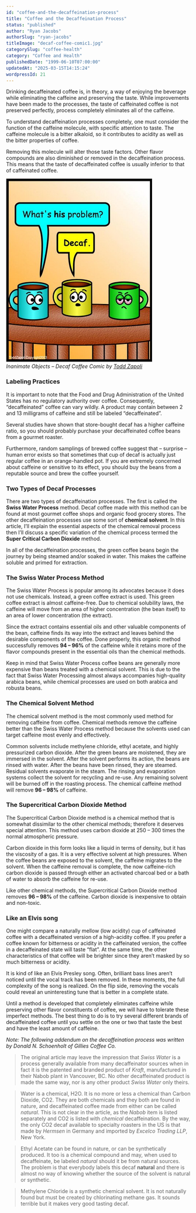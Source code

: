 ```yaml
---
id: "coffee-and-the-decaffeination-process"
title: "Coffee and the Decaffeination Process"
status: "published"
author: "Ryan Jacobs"
authorSlug: "ryan-jacobs"
titleImage: "decaf-coffee-comic1.jpg"
categorySlug: "coffee-health"
category: "Coffee and Health"
publishedDate: "1999-06-10T07:00:00"
updatedAt: "2025-03-15T14:15:24"
wordpressId: 21
---
```


Drinking decaffeinated coffee is, in theory, a way of enjoying the beverage while eliminating the caffeine and preserving the taste. While improvements have been made to the processes, the taste of caffeinated coffee is not preserved perfectly, process completely eliminates all of the caffeine.

To understand decaffeination processes completely, one must consider the function of the caffeine molecule, with specific attention to taste. The caffeine molecule is a bitter alkaloid, so it contributes to acidity as well as the bitter properties of coffee.

Removing this molecule will alter those taste factors. Other flavor compounds are also diminished or removed in the decaffeination process. This means that the taste of decaffeinated coffee is usually inferior to that of caffeinated coffee.

![decaf coffee comic ](decaf-coffee-comic1.jpg)  
*Inanimate Objects – Decaf Coffee Comic by [Todd Zapoli](http://ineedcoffee.com/by/todd-zapoli/)*

### Labeling Practices

It is important to note that the Food and Drug Administration of the United States has no regulatory authority over coffee. Consequently, “decaffeinated” coffee can vary wildly. A product may contain between 2 and 13 milligrams of caffeine and still be labeled “decaffeinated”.

Several studies have shown that store-bought decaf has a higher caffeine ratio, so you should probably purchase your decaffeinated coffee beans from a gourmet roaster.

Furthermore, random samplings of brewed coffee suggest that – surprise – human error exists so that sometimes that cup of decaf is actually just regular coffee in an orange-handled pot. If you are extremely concerned about caffeine or sensitive to its effect, you should buy the beans from a reputable source and brew the coffee yourself.

### Two Types of Decaf Processes

There are two types of decaffeination processes. The first is called the **Swiss Water Process** method. Decaf coffee made with this method can be found at most gourmet coffee shops and organic food grocery stores. The other decaffeination processes use some sort of **chemical solvent**. In this article, I’ll explain the essential aspects of the chemical removal process then I’ll discuss a specific variation of the chemical process termed the **Super Critical Carbon Dioxide** method.

In all of the decaffeination processes, the green coffee beans begin the journey by being steamed and/or soaked in water. This makes the caffeine soluble and primed for extraction.

### The Swiss Water Process Method

The Swiss Water Process is popular among its advocates because it does not use chemicals. Instead, a green coffee extract is used. This green coffee extract is almost caffeine-free. Due to chemical solubility laws, the caffeine will move from an area of higher concentration (the bean itself) to an area of lower concentration (the extract).

Since the extract contains essential oils and other valuable components of the bean, caffeine finds its way into the extract and leaves behind the desirable components of the coffee. Done properly, this organic method successfully removes **94 – 96%** of the caffeine while it retains more of the flavor compounds present in the essential oils than the chemical methods.

Keep in mind that Swiss Water Process coffee beans are generally more expensive than beans treated with a chemical solvent. This is due to the fact that Swiss Water Processing almost always accompanies high-quality arabica beans, while chemical processes are used on both arabica and robusta beans.

### The Chemical Solvent Method

The chemical solvent method is the most commonly used method for removing caffeine from coffee. Chemical methods remove the caffeine better than the Swiss Water Process method because the solvents used can target caffeine most evenly and effectively.

Common solvents include methylene chloride, ethyl acetate, and highly pressurized carbon dioxide. After the green beans are moistened, they are immersed in the solvent. After the solvent performs its action, the beans are rinsed with water. After the beans have been rinsed, they are steamed. Residual solvents evaporate in the steam. The rinsing and evaporation systems collect the solvent for recycling and re-use. Any remaining solvent will be burned off in the roasting process. The chemical caffeine method will remove **96 – 98%** of caffeine.

### The Supercritical Carbon Dioxide Method

The Supercritical Carbon Dioxide method is a chemical method that is somewhat dissimilar to the other chemical methods; therefore it deserves special attention. This method uses carbon dioxide at 250 – 300 times the normal atmospheric pressure.

Carbon dioxide in this form looks like a liquid in terms of density, but it has the viscosity of a gas. It is a very effective solvent at high pressures. When the coffee beans are exposed to the solvent, the caffeine migrates to the solvent. When the caffeine removal is complete, the now caffeine-rich carbon dioxide is passed through either an activated charcoal bed or a bath of water to absorb the caffeine for re-use.

Like other chemical methods, the Supercritical Carbon Dioxide method removes **96 – 98%** of the caffeine. Carbon dioxide is inexpensive to obtain and non-toxic.

### Like an Elvis song

One might compare a naturally mellow (low acidity) cup of caffeinated coffee with a decaffeinated version of a high-acidity coffee. If you prefer a coffee known for bitterness or acidity in the caffeinated version, the coffee in a decaffeinated state will taste “flat”. At the same time, the other characteristics of that coffee will be brighter since they aren’t masked by so much bitterness or acidity.

It is kind of like an Elvis Presley song. Often, brilliant bass lines aren’t noticed until the vocal track has been removed. In these moments, the full complexity of the song is realized. On the flip side, removing the vocals could reveal an uninteresting tune that is better in a complete state.

Until a method is developed that completely eliminates caffeine while preserving other flavor constituents of coffee, we will have to tolerate these imperfect methods. The best thing to do is to try several different brands of decaffeinated coffee until you settle on the one or two that taste the best and have the least amount of caffeine.

*Note: The following addendum on the decaffeination process was written by Donald N. Schoenholt of Gillies Coffee Co.*

> The original article may leave the impression that *Swiss Water* is a process generally available from many decaffeinator sources when in fact it is the patented and branded product of *Kraft*, manufactured in their Nabob plant in Vancouver, BC. No other decaffeinated product is made the same way, nor is any other product *Swiss Water* only theirs.

> Water is a chemical, H2O. It is no more or less a chemical than Carbon Dioxide, CO2. They are both chemicals and they both are found in nature, and decaffeinated coffee made from either can be called *natural*. This is not clear in the article, as the *Nabob* item is listed separately and CO2 is listed with *chemical* decaffeination. By the way, the only CO2 decaf available to specialty roasters in the US is that made by *Hermsen* in Germany and imported by *Excelco Trading LLP*, New York.

> Ethyl Acetate can be found in nature, or can be synthetically produced. It too is a chemical compound and may, when used to decaffeinate, be labeled *natural* should it be from natural sources. The problem is that everybody labels this decaf **natural** and there is almost no way of knowing whether the source of the solvent is natural or synthetic.

> Methylene Chloride is a synthetic chemical solvent. It is not naturally found but must be created by chlorinating methane gas. It sounds terrible but it makes very good tasting decaf.